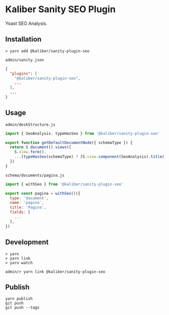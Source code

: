 # Kaliber Sanity SEO Plugin

Yoast SEO Analysis.

## Installation

```
> yarn add @kaliber/sanity-plugin-seo
```

`admin/sanity.json`

```json
{
  "plugins": [
    "@kaliber/sanity-plugin-seo",
    ...
  ],
  ...
}
```

## Usage

`admin/deskStructure.js`

```js
import { SeoAnalysis, typeHasSeo } from '@kaliber/sanity-plugin-seo'

export function getDefaultDocumentNode({ schemaType }) {
  return S.document().views([
    S.view.form(),
    ...(typeHasSeo(schemaType) ? [S.view.component(SeoAnalysis).title('SEO')] : []),
  ])
}
```

`schema/documents/pagina.js`

```js
import { withSeo } from '@kaliber/sanity-plugin-seo'

export const pagina = withSeo()({
  type: 'document',
  name: 'pagina',
  title: 'Pagina',
  fields: [
    ...
  ],
})
```

## Development

```
> yarn
> yarn link
> yarn watch
```

```
admin/> yarn link @kaliber/sanity-plugin-seo
```

## Publish

```
yarn publish
git push
git push --tags
```
